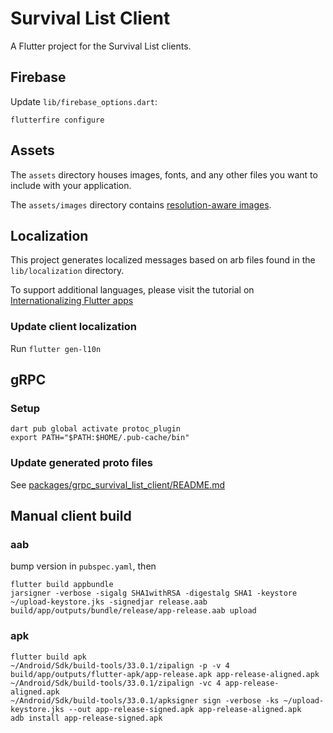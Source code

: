 # Survival List Client

A Flutter project for the Survival List clients.

## Firebase

Update `lib/firebase_options.dart`:

```
flutterfire configure
```

## Assets

The `assets` directory houses images, fonts, and any other files you want to
include with your application.

The `assets/images` directory contains [resolution-aware
images](https://flutter.dev/docs/development/ui/assets-and-images#resolution-aware).

## Localization

This project generates localized messages based on arb files found in
the `lib/localization` directory.

To support additional languages, please visit the tutorial on
[Internationalizing Flutter
apps](https://flutter.dev/docs/development/accessibility-and-localization/internationalization)

### Update client localization

Run `flutter gen-l10n`

## gRPC

### Setup

```
dart pub global activate protoc_plugin
export PATH="$PATH:$HOME/.pub-cache/bin"
```

### Update generated proto files

See [packages/grpc_survival_list_client/README.md](./packages/grpc_survival_list_client/README.md)

## Manual client build

### aab

bump version in `pubspec.yaml`, then

```
flutter build appbundle
jarsigner -verbose -sigalg SHA1withRSA -digestalg SHA1 -keystore ~/upload-keystore.jks -signedjar release.aab build/app/outputs/bundle/release/app-release.aab upload
```

### apk

```
flutter build apk
~/Android/Sdk/build-tools/33.0.1/zipalign -p -v 4 build/app/outputs/flutter-apk/app-release.apk app-release-aligned.apk
~/Android/Sdk/build-tools/33.0.1/zipalign -vc 4 app-release-aligned.apk
~/Android/Sdk/build-tools/33.0.1/apksigner sign -verbose -ks ~/upload-keystore.jks --out app-release-signed.apk app-release-aligned.apk
adb install app-release-signed.apk
```
